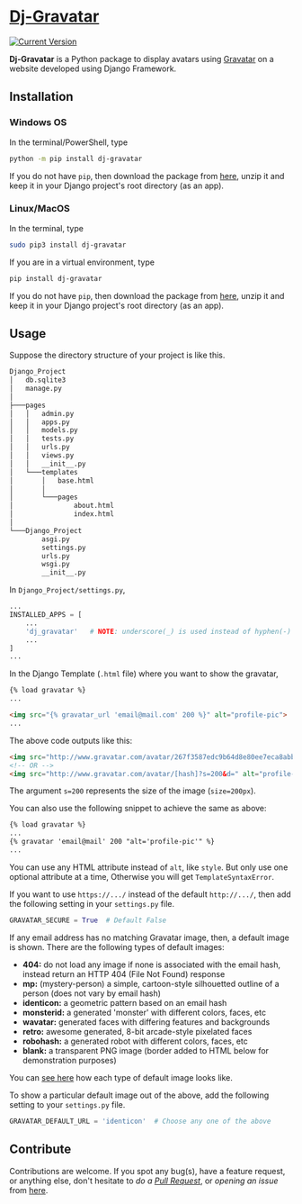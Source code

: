 # [Dj-Gravatar][Dj-Gravatar repo]

[![Current Version](https://img.shields.io/pypi/v/dj-gravatar.svg)](https://pypi.org/project/dj-gravatar)

**Dj-Gravatar** is a Python package to display avatars using [Gravatar](https://en.gravatar.com/ "Visit Gravatar Website") on a website developed using Django Framework.

## Installation
### Windows OS
In the terminal/PowerShell, type
```bash
python -m pip install dj-gravatar
```
If you do not have `pip`, then download the package from [here][GitHub zip], unzip it and keep it in your Django project's root directory (as an app).
### Linux/MacOS
In the terminal, type
```bash
sudo pip3 install dj-gravatar
```
If you are in a virtual environment, type
```bash
pip install dj-gravatar
```
If you do not have `pip`, then download the package from [here][GitHub zip], unzip it and keep it in your Django project's root directory (as an app).

## Usage
Suppose the directory structure of your project is like this.
```bash
Django_Project
│   db.sqlite3
│   manage.py
│
├───pages
│   │   admin.py
│   │   apps.py
│   │   models.py
│   │   tests.py
│   │   urls.py
│   │   views.py
│   │   __init__.py
│   └───templates
│       │   base.html
│       │
│       └───pages
│               about.html
│               index.html
│
└───Django_Project
        asgi.py
        settings.py
        urls.py
        wsgi.py
        __init__.py

```
In `Django_Project/settings.py`,
```python
...
INSTALLED_APPS = [
    ...
    'dj_gravatar'   # NOTE: underscore(_) is used instead of hyphen(-)
    ...
]
...
```
In the Django Template (`.html` file) where you want to show the gravatar,
```html
{% load gravatar %}
...

<img src="{% gravatar_url 'email@mail.com' 200 %}" alt="profile-pic">
...
```
The above code outputs like this:
```html
<img src="http://www.gravatar.com/avatar/267f3587edc9b64d8e80ee7eca8abbcb?s=200&d=" alt="profile-pic">
<!-- OR -->
<img src="http://www.gravatar.com/avatar/[hash]?s=200&d=" alt="profile-pic">
```
The argument `s=200` represents the size of the image (`size=200px`).

You can also use the following snippet to achieve the same as above:
```html
{% load gravatar %}
...
{% gravatar 'email@mail' 200 "alt='profile-pic'" %}
...
```
You can use any HTML attribute instead of `alt`, like `style`. But only use one optional attribute at a time, Otherwise you will get `TemplateSyntaxError`.

If you want to use `https://.../` instead of the default `http://.../`, then add the following setting in your `settings.py` file.
```python
GRAVATAR_SECURE = True  # Default False
```
If any email address has no matching Gravatar image, then, a default image is shown. There are the following types of default images:
* **404:** do not load any image if none is associated with the email hash, instead return an HTTP 404 (File Not Found) response
* **mp:** (mystery-person) a simple, cartoon-style silhouetted outline of a person (does not vary by email hash)
* **identicon:** a geometric pattern based on an email hash
* **monsterid:** a generated 'monster' with different colors, faces, etc
* **wavatar:** generated faces with differing features and backgrounds
* **retro:** awesome generated, 8-bit arcade-style pixelated faces
* **robohash:** a generated robot with different colors, faces, etc
* **blank:** a transparent PNG image (border added to HTML below for demonstration purposes)

You can [see here][Gravatar Default Image] how each type of default image looks like.

To show a particular default image out of the above, add the following setting to your `settings.py` file.
```python
GRAVATAR_DEFAULT_URL = 'identicon'  # Choose any one of the above
```
## Contribute
Contributions are welcome. If you spot any bug(s), have a feature request, or anything else, don't hesitate to *do a [Pull Request][GitHub dj-gravatar pull request]*, or *opening an issue* from [here][GitHub dj-gravatar issues].



[Dj-Gravatar repo]: https://github.com/PhysicistSouravDas/dj-gravatar
[GitHub zip]: https://github.com/PhysicistSouravDas/dj-gravatar/archive/refs/heads/master.zip
[Gravatar Default Image]: https://en.gravatar.com/site/implement/images/#default-image
[GitHub dj-gravatar pull request]: https://github.com/PhysicistSouravDas/dj-gravatar/pulls
[GitHub dj-gravatar issues]: https://github.com/PhysicistSouravDas/dj-gravatar/issues